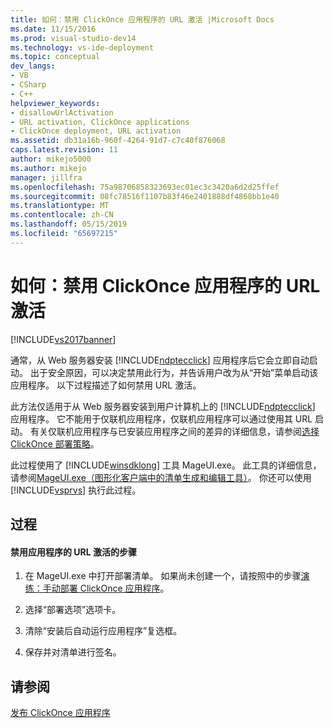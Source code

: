 ```yaml
---
title: 如何：禁用 ClickOnce 应用程序的 URL 激活 |Microsoft Docs
ms.date: 11/15/2016
ms.prod: visual-studio-dev14
ms.technology: vs-ide-deployment
ms.topic: conceptual
dev_langs:
- VB
- CSharp
- C++
helpviewer_keywords:
- disallowUrlActivation
- URL activation, ClickOnce applications
- ClickOnce deployment, URL activation
ms.assetid: db31a16b-960f-4264-91d7-c7c40f876068
caps.latest.revision: 11
author: mikejo5000
ms.author: mikejo
manager: jillfra
ms.openlocfilehash: 75a98706858323693ec01ec3c3420a6d2d25ffef
ms.sourcegitcommit: 08fc78516f1107b83f46e2401888df4868bb1e40
ms.translationtype: MT
ms.contentlocale: zh-CN
ms.lasthandoff: 05/15/2019
ms.locfileid: "65697215"
---
```

# <a name="how-to-disable-url-activation-of-clickonce-applications"></a>如何：禁用 ClickOnce 应用程序的 URL 激活
[!INCLUDE[vs2017banner](../includes/vs2017banner.md)]

通常，从 Web 服务器安装 [!INCLUDE[ndptecclick](../includes/ndptecclick-md.md)] 应用程序后它会立即自动启动。 出于安全原因，可以决定禁用此行为，并告诉用户改为从“开始”菜单启动该应用程序。 以下过程描述了如何禁用 URL 激活。  
  
 此方法仅适用于从 Web 服务器安装到用户计算机上的 [!INCLUDE[ndptecclick](../includes/ndptecclick-md.md)] 应用程序。 它不能用于仅联机应用程序，仅联机应用程序可以通过使用其 URL 启动。 有关仅联机应用程序与已安装应用程序之间的差异的详细信息，请参阅[选择 ClickOnce 部署策略](../deployment/choosing-a-clickonce-deployment-strategy.md)。  
  
 此过程使用了 [!INCLUDE[winsdklong](../includes/winsdklong-md.md)] 工具 MageUI.exe。 此工具的详细信息，请参阅[MageUI.exe（图形化客户端中的清单生成和编辑工具）](https://msdn.microsoft.com/library/f9e130a6-8117-49c4-839c-c988f641dc14)。 你还可以使用 [!INCLUDE[vsprvs](../includes/vsprvs-md.md)] 执行此过程。  
  
## <a name="procedure"></a>过程  
  
#### <a name="to-disable-url-activation-for-your-application"></a>禁用应用程序的 URL 激活的步骤  
  
1. 在 MageUI.exe 中打开部署清单。 如果尚未创建一个，请按照中的步骤[演练：手动部署 ClickOnce 应用程序](../deployment/walkthrough-manually-deploying-a-clickonce-application.md)。  
  
2. 选择“部署选项”选项卡。  
  
3. 清除“安装后自动运行应用程序”复选框。  
  
4. 保存并对清单进行签名。  
  
## <a name="see-also"></a>请参阅  
 [发布 ClickOnce 应用程序](../deployment/publishing-clickonce-applications.md)
